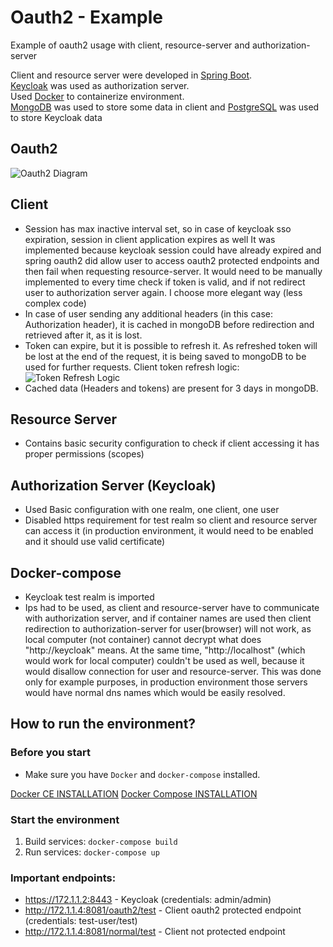 # Oauth2 - Example

Example of oauth2 usage with client, resource-server and authorization-server

Client and resource server were developed in [Spring Boot](https://projects.spring.io/spring-boot/).  
[Keycloak](https://www.keycloak.org/) was used as authorization server.  
Used [Docker](https://www.docker.com/) to containerize environment.  
[MongoDB](https://www.mongodb.com/) was used to store some data in client and [PostgreSQL](https://www.postgresql.org/) was used to store Keycloak data

## Oauth2
![Oauth2 Diagram](https://user-images.githubusercontent.com/15820051/81329655-7b6b9980-9064-11ea-9996-79a87cd51896.png)

## Client
* Session has max inactive interval set, so in case of keycloak sso expiration, session in client application expires as well
It was implemented because keycloak session could have already expired and spring oauth2 did allow user to access oauth2 protected endpoints and then fail when requesting resource-server. It would need to be manually implemented to every time check if token is valid, and if not redirect user to authorization server again. I choose more elegant way (less complex code)
* In case of user sending any additional headers (in this case: Authorization header), it is cached in mongoDB before redirection and retrieved after it, as it is lost.
* Token can expire, but it is possible to refresh it. As refreshed token will be lost at the end of the request, it is being saved to mongoDB to be used for further requests.
Client token refresh logic:
![Token Refresh Logic](https://user-images.githubusercontent.com/15820051/81329811-b1a91900-9064-11ea-92be-160e05a2fdda.png)
* Cached data (Headers and tokens) are present for 3 days in mongoDB.
 
## Resource Server
* Contains basic security configuration to check if client accessing it has proper permissions (scopes)

## Authorization Server (Keycloak)
* Used Basic configuration with one realm, one client, one user
* Disabled https requirement for test realm so client and resource server can access it (in production environment, it would need to be enabled and it should use valid certificate)

## Docker-compose
* Keycloak test realm is imported
* Ips had to be used, as client and resource-server have to communicate with authorization server, and if container names are used then client redirection to authorization-server for user(browser) will not work, as local computer (not container) cannot decrypt what does "http://keycloak" means. At the same time, "http://localhost" (which would work for local computer) couldn't be used as well, because it would disallow connection for user and resource-server. This was done only for example purposes, in production environment those servers would have normal dns names which would be easily resolved.

## How to run the environment?

### Before you start
* Make sure you have `Docker` and `docker-compose` installed.

[Docker CE INSTALLATION](https://docs.docker.com/install/linux/docker-ce/ubuntu/)
[Docker Compose INSTALLATION](https://docs.docker.com/compose/install/#prerequisites)

### Start the environment
1. Build services:
    `docker-compose build`
2. Run services:
    `docker-compose up`

### Important endpoints:
* https://172.1.1.2:8443 - Keycloak (credentials: admin/admin)
* http://172.1.1.4:8081/oauth2/test - Client oauth2 protected endpoint (credentials: test-user/test)
* http://172.1.1.4:8081/normal/test - Client not protected endpoint

